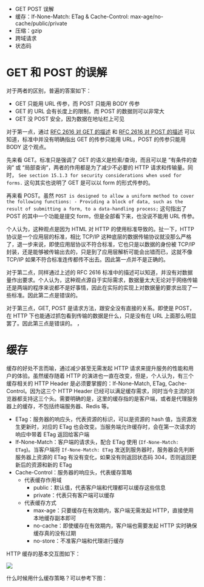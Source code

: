 - GET POST 误解
- 缓存：If-None-Match: ETag & Cache-Control: max-age/no-cache/public/private
- 压缩：gzip
- 跨域请求
- 状态码

# GET 和 POST 的误解

对于两者的区别，普遍的答案如下：

- GET 只能用 URL 传参，而 POST 只能用 BODY 传参
- GET 的 URL 会有长度上的限制，而 POST 的数据则可以非常大
- GET 没 POST 安全，因为数据在地址栏上可见

对于第一点，通过 [RFC 2616 对 GET 的描述](https://tools.ietf.org/html/rfc2616#section-9.3) 和 [RFC 2616 对 POST 的描述](https://tools.ietf.org/html/rfc2616#section-9.5) 可以知道，标准中并没有明确指出 GET 的传参只能用 URL，POST 的传参只能用 BODY 这个观点。

先来看 GET。标准只是强调了 GET 的语义是检索/查询，而且可以是 “有条件的查询” 或 “局部查询”，两者的作用都是为了减少不必要的 HTTP 请求和传输量。同时，
`See section 15.1.3 for security considerations when used for forms.` 这句其实也说明了 GET 是可以以 form 的形式传参的。

再来看 POST。虽然 `POST is designed to allow a uniform method to cover the following functions: - Providing a block of data, such as the result of submitting a form, to a data-handling process;` 这句指出了 POST 的其中一个功能是提交 form，但是全部看下来，也没说不能用 URL 传参。

个人认为，这种观点是因为 HTML 对 HTTP 的使用标准导致的。扯一下，HTTP 协议是一个应用层的标准，相比 TCP/IP 这种底层的数据传输协议就没那么严格了，退一步来说，即使应用层协议不符合标准，它也只是以数据的身份被 TCP/IP 封装，还是能够被传输出去的，只是到了应用层解析可能会出错而已，这就不像 TCP/IP 如果不符合标准连传都传不出去。因此第一点并不是正确的。

对于第二点，同样通过上述的 RFC 2616 标准中的描述可以知道，并没有对数据量作出要求。个人认为，这种观点源自于实际需求，数据量太大无论对于网络传输还是两端的程序来说都不是好事情，因此在实际的实现上对数据量的要求出现了一些标准。因此第二点是错误的。

对于第三点，GET, POST 是请求方法，跟安全没有直接的关系。即使是 POST，在 HTTP 下也能通过抓包看到传输的数据是什么，只是没有在 URL 上面那么明显罢了。因此第三点是错误的。
，
# 缓存

缓存的好处不言而喻，通过减少甚至无需发起 HTTP 请求来提升服务的性能和用户的体验。虽然缓存随着 HTTP 的演进也一直在改变，但是，个人认为，有三个缓存相关的 HTTP Header 是必须要掌握的：If-None-Match, ETag, Cache-Control。因为这三个 HTTP Header 已经可以满足缓存需求，同时当今主流的浏览器都支持这三个头。需要明确的是，这里的缓存指的是客户端，或者是代理服务器上的缓存，不包括终端服务器、Redis 等。

- ETag：服务器的响应头，代表资源的标识，可以是资源的 hash 值，当资源发生更新时，对应的 ETag 也会改变。当服务端允许缓存时，会在第一次请求的响应中带着 ETag 返回给客户端
- If-None-Match：客户端的请求头，配合 ETag 使用 (`If-None-Match: ETag`)。当客户端将 `If-None-Match: ETag` 发送到服务器时，服务器会先判断服务器上资源的 ETag 有没有变化，如果没有则返回状态码 304，否则返回更新后的资源和新的 ETag
- Cache-Control：服务器的响应头，代表缓存策略
  - 代表缓存作用域
    - public：默认值，代表客户端和代理都可以缓存这些信息
    - private：代表只有客户端可以缓存
  - 代表缓存方式
    - max-age：只要缓存在有效期内，客户端无需发起 HTTP，直接使用本地缓存副本即可
    - no-cache：即使缓存在有效期内，客户端也需要发起 HTTP 实时确保缓存真的没有过期
    - no-store：不准客户端和代理进行缓存

HTTP 缓存的基本交互图如下：

![](https://raw.githubusercontent.com/hsxhr-10/picture/master/HTTP缓存.png)

什么时候用什么缓存策略？可以参考下图：

![]()













